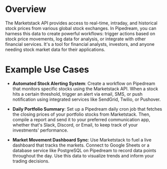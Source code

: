 # Overview

The Marketstack API provides access to real-time, intraday, and historical stock prices from various global stock exchanges. In Pipedream, you can harness this data to create powerful workflows: trigger actions based on stock price movements, log data for analysis, or integrate with other financial services. It's a tool for financial analysts, investors, and anyone needing stock market data for their applications.

# Example Use Cases

- **Automated Stock Alerting System**: Create a workflow on Pipedream that monitors specific stocks using the Marketstack API. When a stock hits a certain threshold, trigger an alert via email, SMS, or push notification using integrated services like SendGrid, Twilio, or Pushover.

- **Daily Portfolio Summary**: Set up a Pipedream daily cron job that fetches the closing prices of your portfolio stocks from Marketstack. Then, compile a report and send it to your preferred communication app, whether that's Slack, Discord, or Email, to keep track of your investments' performance.

- **Market Movement Dashboard Sync**: Use Marketstack to fuel a live dashboard that tracks the markets. Connect to Google Sheets or a database service like PostgreSQL on Pipedream to record data points throughout the day. Use this data to visualize trends and inform your trading decisions.
